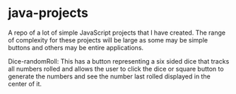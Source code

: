 # java-projects
A repo of a lot of simple JavaScript projects that I have created.  The range of complexity for these projects will be large as some may be simple buttons and others may be entire applications.

Dice-randomRoll:
This has a button representing a six sided dice that tracks all numbers rolled and allows the user to click the dice or square button to generate the numbers and see the number last rolled displayed in the center of it.
